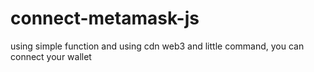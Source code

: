 # connect-metamask-js

using simple function and using cdn web3 and little command, you can connect your wallet
